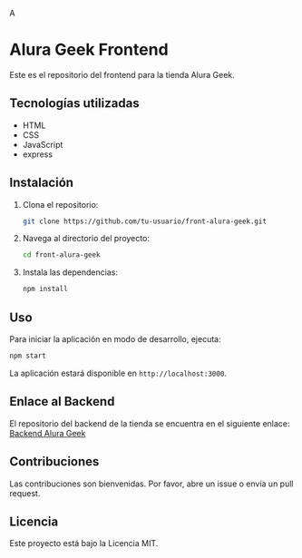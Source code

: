A
# Alura Geek Frontend

Este es el repositorio del frontend para la tienda Alura Geek.

## Tecnologías utilizadas

- HTML
- CSS
- JavaScript
- express

## Instalación

1. Clona el repositorio:
    ```bash
    git clone https://github.com/tu-usuario/front-alura-geek.git
    ```
2. Navega al directorio del proyecto:
    ```bash
    cd front-alura-geek
    ```
3. Instala las dependencias:
    ```bash
    npm install
    ```

## Uso

Para iniciar la aplicación en modo de desarrollo, ejecuta:
```bash
npm start
```

La aplicación estará disponible en `http://localhost:3000`.

## Enlace al Backend

El repositorio del backend de la tienda se encuentra en el siguiente enlace:
[Backend Alura Geek](https://github.com/PAU45/alura-geek-back.git)

## Contribuciones

Las contribuciones son bienvenidas. Por favor, abre un issue o envía un pull request.

## Licencia

Este proyecto está bajo la Licencia MIT.
